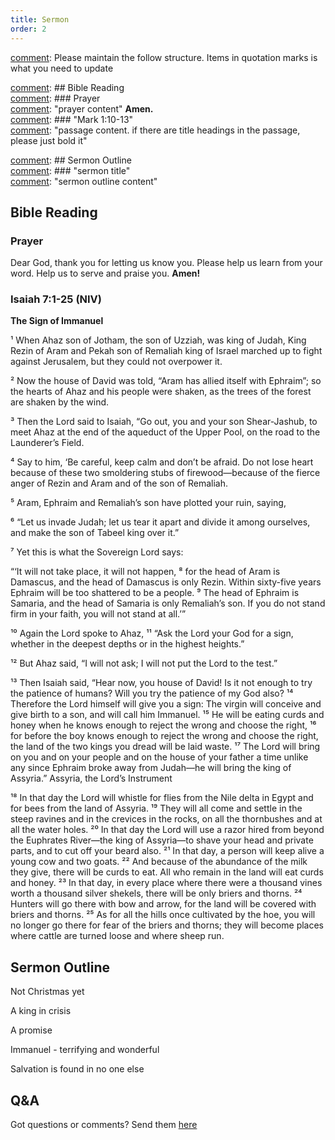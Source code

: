 ```yaml
---
title: Sermon 
order: 2
---
```


[comment]: Please maintain the follow structure. Items in quotation marks is what you need to update

[comment]: ## Bible Reading  
[comment]: ### Prayer  
[comment]: "prayer content"  **Amen.**  
[comment]:  ### "Mark 1:10-13"  
[comment]: "passage content. if there are title headings in the passage, please just bold it"  

[comment]: ## Sermon Outline  
[comment]: ### "sermon title"  
[comment]: "sermon outline content"  

[comment]: ------------------------------------------------------------------------------------
## Bible Reading
### Prayer
Dear God, thank you for letting us know you. Please help us learn from your word. Help us to serve and praise you. **Amen!**

### Isaiah 7:1-25 (NIV)

**The Sign of Immanuel**

¹ When Ahaz son of Jotham, the son of Uzziah, was king of Judah, King Rezin of Aram and Pekah son of Remaliah king of Israel marched up to fight against Jerusalem, but they could not overpower it.

² Now the house of David was told, “Aram has allied itself with Ephraim”; so the hearts of Ahaz and his people were shaken, as the trees of the forest are shaken by the wind.

³ Then the Lord said to Isaiah, “Go out, you and your son Shear-Jashub, to meet Ahaz at the end of the aqueduct of the Upper Pool, on the road to the Launderer’s Field. 

⁴ Say to him, ‘Be careful, keep calm and don’t be afraid. Do not lose heart because of these two smoldering stubs of firewood—because of the fierce anger of Rezin and Aram and of the son of Remaliah. 

⁵ Aram, Ephraim and Remaliah’s son have plotted your ruin, saying, 

⁶ “Let us invade Judah; let us tear it apart and divide it among ourselves, and make the son of Tabeel king over it.” 

⁷ Yet this is what the Sovereign Lord says:

“‘It will not take place,
it will not happen,
⁸ 
for the head of Aram is Damascus,
and the head of Damascus is only Rezin.
Within sixty-five years
Ephraim will be too shattered to be a people.
⁹ 
The head of Ephraim is Samaria,
and the head of Samaria is only Remaliah’s son.
If you do not stand firm in your faith,
you will not stand at all.’”

¹⁰ Again the Lord spoke to Ahaz, ¹¹ “Ask the Lord your God for a sign, whether in the deepest depths or in the highest heights.”

¹² But Ahaz said, “I will not ask; I will not put the Lord to the test.”

¹³ Then Isaiah said, “Hear now, you house of David! Is it not enough to try the patience of humans? Will you try the patience of my God also? ¹⁴ Therefore the Lord himself will give you a sign: The virgin will conceive and give birth to a son, and will call him Immanuel. ¹⁵ He will be eating curds and honey when he knows enough to reject the wrong and choose the right, ¹⁶ for before the boy knows enough to reject the wrong and choose the right, the land of the two kings you dread will be laid waste. ¹⁷ The Lord will bring on you and on your people and on the house of your father a time unlike any since Ephraim broke away from Judah—he will bring the king of Assyria.”
Assyria, the Lord’s Instrument

¹⁸ In that day the Lord will whistle for flies from the Nile delta in Egypt and for bees from the land of Assyria. ¹⁹ They will all come and settle in the steep ravines and in the crevices in the rocks, on all the thornbushes and at all the water holes. ²⁰ In that day the Lord will use a razor hired from beyond the Euphrates River—the king of Assyria—to shave your head and private parts, and to cut off your beard also. ²¹ In that day, a person will keep alive a young cow and two goats. ²² And because of the abundance of the milk they give, there will be curds to eat. All who remain in the land will eat curds and honey. ²³ In that day, in every place where there were a thousand vines worth a thousand silver shekels, there will be only briers and thorns. ²⁴ Hunters will go there with bow and arrow, for the land will be covered with briers and thorns. ²⁵ As for all the hills once cultivated by the hoe, you will no longer go there for fear of the briers and thorns; they will become places where cattle are turned loose and where sheep run.

## Sermon Outline

Not Christmas yet 

A king in crisis 

A promise 

Immanuel - terrifying and wonderful 

Salvation is found in no one else  


  
  
  

## Q&A
Got questions or comments? Send them [here](https://tinyurl.com/SGHACQuestionsAnswers)
